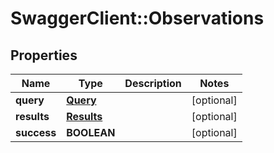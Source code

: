# SwaggerClient::Observations

## Properties
Name | Type | Description | Notes
------------ | ------------- | ------------- | -------------
**query** | [**Query**](Query.md) |  | [optional] 
**results** | [**Results**](Results.md) |  | [optional] 
**success** | **BOOLEAN** |  | [optional] 


